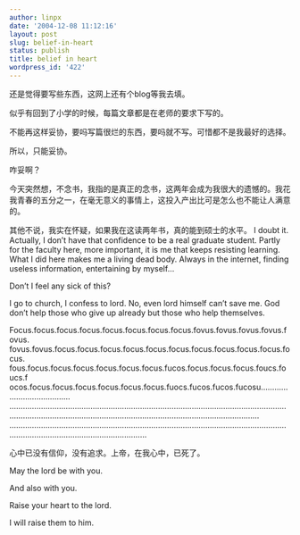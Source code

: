 ```yaml
---
author: linpx
date: '2004-12-08 11:12:16'
layout: post
slug: belief-in-heart
status: publish
title: belief in heart
wordpress_id: '422'
---
```


还是觉得要写些东西，这网上还有个blog等我去填。


似乎有回到了小学的时候，每篇文章都是在老师的要求下写的。


不能再这样妥协，要吗写篇很烂的东西，要吗就不写。可惜都不是我最好的选择。


所以，只能妥协。


咋妥啊？


今天突然想，不念书，我指的是真正的念书，这两年会成为我很大的遗憾的。我花我青春的五分之一，在毫无意义的事情上，这投入产出比可是怎么也不能让人满意的。


其他不说，我实在怀疑，如果我在这读两年书，真的能到硕士的水平。 I doubt it. Actually, I don’t have that
confidence to be a real graduate student. Partly for the faculty here, more
important, it is me that keeps resisting learning. What I did here makes me a
living dead body. Always in the internet, finding useless information,
entertaining by myself…


Don’t I feel any sick of this?


I go to church, I confess to lord. No, even lord himself can’t save me. God
don’t help those who give up already but those who help themselves.



Focus.focus.focus.focus.focus.focus.focus.focus.fovus.fovus.fovus.fovus.fovus.
fovus.fovus.focus.focus.focus.focus.focus.focus.focus.focus.focus.focus.focus.
fous.focus.focus.focus.focus.focus.focus.fucos.focus.focus.focus.foucs.foucs.f
ocos.focus.focus.focus.focus.focus.focus.fuocs.fucos.fucos.fucosu…………………………………
………………………………………………………………………………………………………………………………………………………………………………………………………………
………………………………………………………………………………………………………………………………………………………………….


心中已没有信仰，没有追求。上帝，在我心中，已死了。



May the lord be with you.

And also with you.

Raise your heart to the lord.

I will raise them to him.


